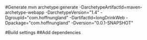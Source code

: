 #Generate
	mvn archetype:generate -DarchetypeArtifactId=maven-archetype-webapp -DarchetypeVersion="1.4" -DgroupId="com.hoffnungland" -DartifactId=longDrinkWeb -Dpackage="com.hoffnungland" -Dversion="0.0.1-SNAPSHOT"


#Build settings
##Add dependencies

